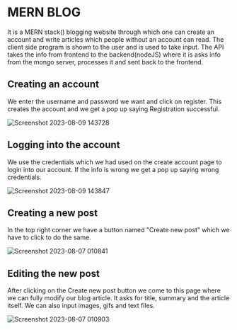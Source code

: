 
# MERN BLOG

It is a MERN stack() blogging website through which one can create an account and write articles which people without an account can read. The client side program is shown to the user and is used to take input. The API takes the info from frontend to the backend(nodeJS) where it is asks info from the mongo server, processes it and sent back to the frontend.


## Creating an account
We enter the username and password we want and click on register.
This creates the account and we get a pop up saying Registration successful.

![Screenshot 2023-08-09 143728](https://github.com/Chirag1969/MERN-BLOG/assets/72310140/69408e35-7310-488a-8508-52185e52200e)

## Logging into the account
We use the credentials which we had used on the create account page to login into our account. If the info is wrong we get a pop up saying wrong credentials.

![Screenshot 2023-08-09 143847](https://github.com/Chirag1969/MERN-BLOG/assets/72310140/44fa2d22-523d-4cde-a72e-b1fdf62fb00b)

## Creating a new post

In the top right corner we have a button named "Create new post" which we have to click to do the same.

![Screenshot 2023-08-07 010841](https://github.com/Chirag1969/MERN-BLOG/assets/72310140/c70fd7f4-9c1d-4185-bda1-fc3269b9112d)
## Editing the new post

After clicking on the Create new post button we come to this page where we can fully modify our blog article. It asks for title, summary and the article itself. We can also input images, gifs and text files.

![Screenshot 2023-08-07 010903](https://github.com/Chirag1969/MERN-BLOG/assets/72310140/e7398c4c-fee4-4a6a-a082-0272e3ee42a3)
